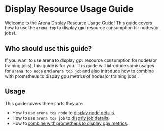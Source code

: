 # Display Resource Usage Guide

Welcome to the Arena Display Resource Usage Guide! This guide covers how to use the `arena top` to display gpu resource consumption for nodes(or jobs).

## Who should use this guide?

If you want to use arena to display gpu resource consumption for nodes(or training jobs), this guide is for you. This guide will introduce some usages for `arena top node` and `arena top job` and also introduce how to combine with prometheus to display gpu metrics of nodes(or training jobs).


## Usage

This guide covers three parts,they are:

* How to use `arena top node` to [display node details](./top_node.md).
* How to use `arena top job` to [dispaly job details](./top_job.md).
* How to [combine with prometheus to display gpu metrics](./prometheus.md).